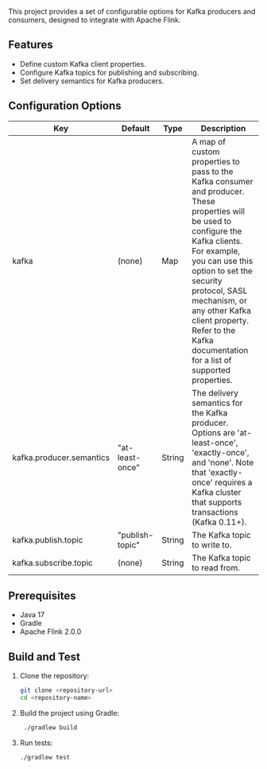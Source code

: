 This project provides a set of configurable options for Kafka producers and consumers, designed to integrate with Apache Flink.

## Features

- Define custom Kafka client properties.
- Configure Kafka topics for publishing and subscribing.
- Set delivery semantics for Kafka producers.

## Configuration Options
<!-- CONFIG_OPTIONS:KAFKA -->
| Key | Default | Type | Description |
|---|---|---|---|
| kafka  | (none) | Map | A map of custom properties to pass to the Kafka consumer and producer. These properties will be used to configure the Kafka clients. For example, you can use this option to set the security protocol, SASL mechanism, or any other Kafka client property. Refer to the Kafka documentation for a list of supported properties. |
| kafka.producer.semantics  | "at-least-once" | String | The delivery semantics for the Kafka producer. Options are 'at-least-once', 'exactly-once', and 'none'. Note that 'exactly-once' requires a Kafka cluster that supports transactions (Kafka 0.11+). |
| kafka.publish.topic  | "publish-topic" | String | The Kafka topic to write to. |
| kafka.subscribe.topic  | (none) | String | The Kafka topic to read from. |

<!-- CONFIG_OPTIONS:KAFKA END -->

## Prerequisites

- Java 17
- Gradle
- Apache Flink 2.0.0

## Build and Test

1. Clone the repository:
   ```bash
   git clone <repository-url>
   cd <repository-name>
   ```
   
2. Build the project using Gradle:
   ```bash
    ./gradlew build
    ```
   
3. Run tests:
   ```bash
   ./gradlew test
   ```
